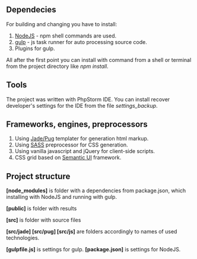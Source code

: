 ## Dependecies
For building and changing you have to install:
1. [NodeJS](http://nodejs.org) - npm shell commands are used.
2. [gulp](http://gulpjs.com) - js task runner for auto processing source code.
3. Plugins for gulp.

All after the first point you can install with command from a shell or terminal from the project directory like _npm install_.

## Tools
The project was written with PhpStorm IDE. You can install recover developer's settings for the IDE from the file _settings_backup_.

## Frameworks, engines, preprocessors
1. Using [Jade/Pug](http://jade-lang.com) templater for generation html markup.
2. Using [SASS](http://sass-lang.com/) preprocessor for CSS generation.
3. Using vanilla javascript and jQuery for client-side scripts.
4. CSS grid based on [Semantic UI](http://semantic-ui.com) framework.

## Project structure
**[node_modules]** is folder with a dependencies from package.json, which installing with NodeJS and running with gulp.

**[public]** is folder with results

**[src]** is folder with source files

**[src/jade] [src/pug] [src/js]** are folders accordingly to names of used technologies. 

**[gulpfile.js]** is settings for gulp.
**[package.json]** is settings for NodeJS.
